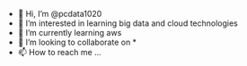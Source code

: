 - 👋 Hi, I’m @pcdata1020
- 👀 I’m interested in learning big data and cloud technologies
- 🌱 I’m currently learning aws 
- 💞️ I’m looking to collaborate on *
- 📫 How to reach me ...

<!---
pcdata1020/pcdata1020 is a ✨ special ✨ repository because its `README.md` (this file) appears on your GitHub profile.
You can click the Preview link to take a look at your changes.
--->
